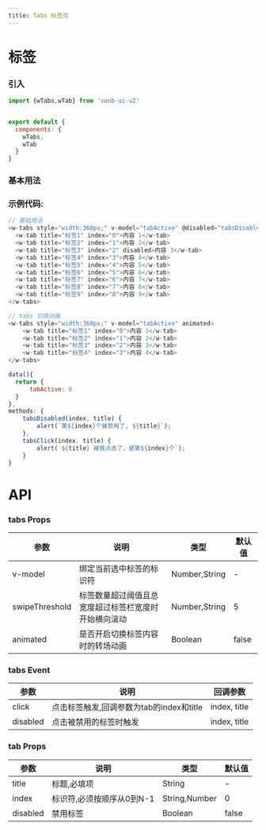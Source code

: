 ```yaml
---
title: Tabs 标签页
---
```

# 标签

### 引入
```js
import {wTabs,wTab} from 'vanb-ui-v2'


export default {
  components: {
    wTabs,
    wTab
  }
}
```

### 基本用法

<ClientOnly>
  <tabs-demo-1></tabs-demo-1>
</ClientOnly>

### 示例代码:

```js
// 基础用法
<w-tabs style="width:360px;" v-model="tabActive" @disabled="tabsDisabled" @click="tabsClick">
  <w-tab title="标签1" index="0">内容 1</w-tab>
  <w-tab title="标签2" index="1">内容 2</w-tab>
  <w-tab title="标签3" index="2" disabled>内容 3</w-tab>
  <w-tab title="标签4" index="3">内容 4</w-tab>
  <w-tab title="标签5" index="4">内容 5</w-tab>
  <w-tab title="标签6" index="5">内容 6</w-tab>
  <w-tab title="标签7" index="6">内容 7</w-tab>
  <w-tab title="标签8" index="7">内容 8</w-tab>
  <w-tab title="标签9" index="8">内容 9</w-tab>
</w-tabs>

// tabs 切换动画
<w-tabs style="width:360px;" v-model="tabActive" animated>
    <w-tab title="标签1" index="0">内容 1</w-tab>
    <w-tab title="标签2" index="1">内容 2</w-tab>
    <w-tab title="标签3" index="2">内容 3</w-tab>
    <w-tab title="标签4" index="3">内容 4</w-tab>
</w-tabs>

data(){
  return {
      tabActive: 0
  }
},
methods: {
    tabsDisabled(index, title) {
        alert(`第${index}个被禁用了, ${title}`);
    },
    tabsClick(index, title) {
        alert(`${title} 被我点击了，是第${index}个`);
    }
}
```

# API
###  tabs Props

参数 | 说明 | 类型 | 默认值
--- | --- | --- | ---
v-model | 绑定当前选中标签的标识符 | Number,String | -
swipeThreshold | 标签数量超过阈值且总宽度超过标签栏宽度时开始横向滚动 | Number,String | 5
animated | 是否开启切换标签内容时的转场动画 | Boolean | false

### tabs Event
参数 | 说明 | 回调参数
--- | --- | ---
click | 点击标签触发,回调参数为tab的index和title | index, title
disabled | 点击被禁用的标签时触发 | index, title 

###  tab Props

参数 | 说明 | 类型 | 默认值
--- | --- | --- | ---
title | 标题,必填项 | String | -
index | 标识符,必须按顺序从0到N-1 | String,Number | 0
disabled | 禁用标签 | Boolean | false